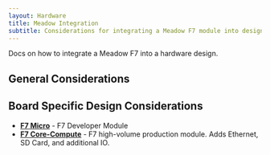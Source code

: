 ```yaml
---
layout: Hardware
title: Meadow Integration
subtitle: Considerations for integrating a Meadow F7 module into designs.
---
```


Docs on how to integrate a Meadow F7 into a hardware design.

## General Considerations

## Board Specific Design Considerations

 * **[F7 Micro](F7_Micro/)** - F7 Developer Module
 * **[F7 Core-Compute](F7_Core-Compute/)** - F7 high-volume production module. Adds Ethernet, SD Card, and additional IO.